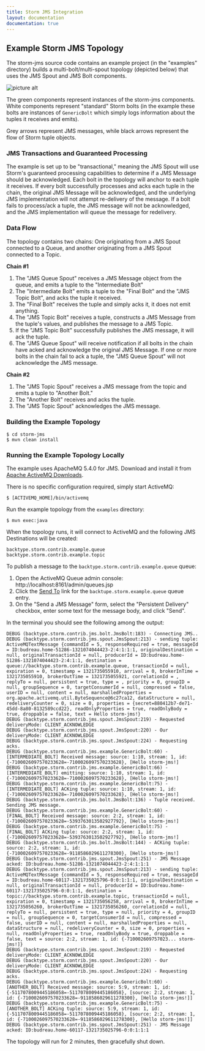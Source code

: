 ```yaml
---
title: Storm JMS Integration
layout: documentation
documentation: true
---
```

## Example Storm JMS Topology

The storm-jms source code contains an example project (in the "examples" directory) 
builds a multi-bolt/multi-spout topology (depicted below) that uses the JMS Spout and JMS Bolt components.

![picture alt](images/Storm-JMS-Example.png "Example JMS Topology")

The green components represent instances of the storm-jms components. White components represent
"standard" Storm bolts (in the example these bolts are instances of `GenericBolt` which simply logs 
information about the tuples it receives and emits).

Grey arrows represent JMS messages, while black arrows represent the flow of Storm tuple objects.

### JMS Transactions and Guaranteed Processing
The example is set up to be "transactional," meaning the JMS Spout will use Storm's guaranteed 
processing capabilities to determine if a JMS Message should be acknowledged. Each bolt in the 
topology will anchor to each tuple it receives. If every bolt successfully processes and acks
each tuple in the chain, the original JMS Message will be acknowledged, and the underlying
JMS implementation will not attempt re-delivery of the message. If a bolt fails to process/ack
a tuple, the JMS message will not be acknowledged, and the JMS implementation will queue the 
message for redelivery.

### Data Flow
The topology contains two chains: One originating from a JMS Spout connected to a Queue, and 
another originating from a JMS Spout connected to a Topic.

**Chain #1**

1. The "JMS Queue Spout" receives a JMS Message object from the queue, and emits a
tuple to the "Intermediate Bolt"
2. The "Intermediate Bolt" emits a tuple to the "Final Bolt" and the "JMS Topic Bolt", and acks
the tuple it received.
3. The "Final Bolt" receives the tuple and simply acks it, it does not emit anything.
4. The "JMS Topic Bolt" receives a tuple, constructs a JMS Message from the tuple's values, 
and publishes the message to a JMS Topic.
5. If the "JMS Topic Bolt" successfully publishes the JMS message, it will ack the tuple.
6. The "JMS Queue Spout" will receive notification if all bolts in the chain have acked 
and acknowledge the original JMS Message. If one or more bolts in the chain fail to ack a tuple, the 
"JMS Queue Spout" will not acknowledge the JMS message.

**Chain #2**

1. The "JMS Topic Spout" receives a JMS message from the topic and emits a tuple to "Another Bolt."
2. The "Another Bolt" receives and acks the tuple.
3. The "JMS Topic Spout" acknowledges the JMS message.


### Building the Example Topology

	$ cd storm-jms
	$ mvn clean install



### Running the Example Topology Locally

The example uses ApacheMQ 5.4.0 for JMS. Download and install it from 
[Apache ActiveMQ Downloads](http://activemq.apache.org/download.html).

There is no specific configuration required, simply start ActiveMQ:

	$ [ACTIVEMQ_HOME]/bin/activemq
	
Run the example topology from the `examples` directory:

	$ mvn exec:java
	
When the topology runs, it will connect to ActiveMQ and the following JMS Destinations will be created:

	backtype.storm.contrib.example.queue
	backtype.storm.contrib.example.topic
	
To publish a message to the `backtype.storm.contrib.example.queue` queue:

1. Open the ActiveMQ Queue admin console: http://localhost:8161/admin/queues.jsp
2. Click the [Send To](http://localhost:8161/admin/send.jsp?JMSDestination=backtype.storm.contrib.example.queue&JMSDestinationType=queue)
link for the `backtupe.storm.example.queue` queue entry.
3. On the "Send a JMS Message" form, select the "Persistent Delivery" checkbox, enter
some text for the message body, and click "Send".


In the terminal you should see the following among the output:

	DEBUG (backtype.storm.contrib.jms.bolt.JmsBolt:183) - Connecting JMS..
	DEBUG (backtype.storm.contrib.jms.spout.JmsSpout:213) - sending tuple: ActiveMQTextMessage {commandId = 5, responseRequired = true, messageId = ID:budreau.home-51286-1321074044423-2:4:1:1:1, originalDestination = null, originalTransactionId = null, producerId = ID:budreau.home-51286-1321074044423-2:4:1:1, destination = queue://backtype.storm.contrib.example.queue, transactionId = null, expiration = 0, timestamp = 1321735055910, arrival = 0, brokerInTime = 1321735055910, brokerOutTime = 1321735055921, correlationId = , replyTo = null, persistent = true, type = , priority = 0, groupID = null, groupSequence = 0, targetConsumerId = null, compressed = false, userID = null, content = null, marshalledProperties = org.apache.activemq.util.ByteSequence@6c27ca12, dataStructure = null, redeliveryCounter = 0, size = 0, properties = {secret=880412b7-de71-45dd-8a80-8132589ccd22}, readOnlyProperties = true, readOnlyBody = true, droppable = false, text = Hello storm-jms!}
	DEBUG (backtype.storm.contrib.jms.spout.JmsSpout:219) - Requested deliveryMode: CLIENT_ACKNOWLEDGE
	DEBUG (backtype.storm.contrib.jms.spout.JmsSpout:220) - Our deliveryMode: CLIENT_ACKNOWLEDGE
	DEBUG (backtype.storm.contrib.jms.spout.JmsSpout:224) - Requesting acks.
	DEBUG (backtype.storm.contrib.jms.example.GenericBolt:60) - [INTERMEDIATE_BOLT] Received message: source: 1:10, stream: 1, id: {-7100026097570233628=-7100026097570233628}, [Hello storm-jms!]
	DEBUG (backtype.storm.contrib.jms.example.GenericBolt:66) - [INTERMEDIATE_BOLT] emitting: source: 1:10, stream: 1, id: {-7100026097570233628=-7100026097570233628}, [Hello storm-jms!]
	DEBUG (backtype.storm.contrib.jms.example.GenericBolt:75) - [INTERMEDIATE_BOLT] ACKing tuple: source: 1:10, stream: 1, id: {-7100026097570233628=-7100026097570233628}, [Hello storm-jms!]
	DEBUG (backtype.storm.contrib.jms.bolt.JmsBolt:136) - Tuple received. Sending JMS message.
	DEBUG (backtype.storm.contrib.jms.example.GenericBolt:60) - [FINAL_BOLT] Received message: source: 2:2, stream: 1, id: {-7100026097570233628=-5393763013502927792}, [Hello storm-jms!]
	DEBUG (backtype.storm.contrib.jms.example.GenericBolt:75) - [FINAL_BOLT] ACKing tuple: source: 2:2, stream: 1, id: {-7100026097570233628=-5393763013502927792}, [Hello storm-jms!]
	DEBUG (backtype.storm.contrib.jms.bolt.JmsBolt:144) - ACKing tuple: source: 2:2, stream: 1, id: {-7100026097570233628=-9118586029611278300}, [Hello storm-jms!]
	DEBUG (backtype.storm.contrib.jms.spout.JmsSpout:251) - JMS Message acked: ID:budreau.home-51286-1321074044423-2:4:1:1:1
	DEBUG (backtype.storm.contrib.jms.spout.JmsSpout:213) - sending tuple: ActiveMQTextMessage {commandId = 5, responseRequired = true, messageId = ID:budreau.home-60117-1321735025796-0:0:1:1:1, originalDestination = null, originalTransactionId = null, producerId = ID:budreau.home-60117-1321735025796-0:0:1:1, destination = topic://backtype.storm.contrib.example.topic, transactionId = null, expiration = 0, timestamp = 1321735056258, arrival = 0, brokerInTime = 1321735056260, brokerOutTime = 1321735056260, correlationId = null, replyTo = null, persistent = true, type = null, priority = 4, groupID = null, groupSequence = 0, targetConsumerId = null, compressed = false, userID = null, content = null, marshalledProperties = null, dataStructure = null, redeliveryCounter = 0, size = 0, properties = null, readOnlyProperties = true, readOnlyBody = true, droppable = false, text = source: 2:2, stream: 1, id: {-710002609757023... storm-jms!]}
	DEBUG (backtype.storm.contrib.jms.spout.JmsSpout:219) - Requested deliveryMode: CLIENT_ACKNOWLEDGE
	DEBUG (backtype.storm.contrib.jms.spout.JmsSpout:220) - Our deliveryMode: CLIENT_ACKNOWLEDGE
	DEBUG (backtype.storm.contrib.jms.spout.JmsSpout:224) - Requesting acks.
	DEBUG (backtype.storm.contrib.jms.example.GenericBolt:60) - [ANOTHER_BOLT] Received message: source: 5:9, stream: 1, id: {-5117078009445186058=-5117078009445186058}, [source: 2:2, stream: 1, id: {-7100026097570233628=-9118586029611278300}, [Hello storm-jms!]]
	DEBUG (backtype.storm.contrib.jms.example.GenericBolt:75) - [ANOTHER_BOLT] ACKing tuple: source: 5:9, stream: 1, id: {-5117078009445186058=-5117078009445186058}, [source: 2:2, stream: 1, id: {-7100026097570233628=-9118586029611278300}, [Hello storm-jms!]]
	DEBUG (backtype.storm.contrib.jms.spout.JmsSpout:251) - JMS Message acked: ID:budreau.home-60117-1321735025796-0:0:1:1:1
	
The topology will run for 2 minutes, then gracefully shut down.

